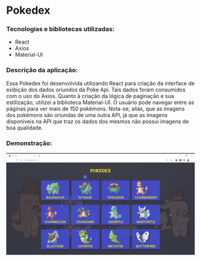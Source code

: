 # Pokedex

### Tecnologias e bibliotecas utilizadas:
- React
- Axios
- Material-UI

### Descrição da aplicação:

Essa Pokedex foi desenvolvida utilizando React para criação da interface de exibição dos dados oriundos da Poke Api. Tais dados foram consumidos com o uso do Axios. Quanto à criação da lógica de paginação e sua estilização, utilizei a biblioteca Material-UI. O usuário pode navegar entre as páginas para ver mais de 150 pokémons. Nota-se, aliás, que as imagens dos pokémons são oriundas de uma outra API, já que as imagens disponíveis na API que traz os dados dos mesmos não possui imagens de boa qualidade.

### Demonstração:

![Alt Text](https://github.com/psdaniel/assets/blob/master/ezgif.com-gif-maker.gif?raw=true)